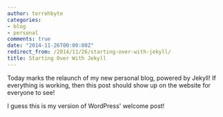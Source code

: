 ```yaml
---
author: terrehbyte
categories:
- blog
- personal
comments: true
date: "2014-11-26T00:00:00Z"
redirect_from: /2014/11/26/starting-over-with-jekyll/
title: Starting Over With Jekyll
---
```


Today marks the relaunch of my new personal blog, powered by Jekyll! If
everything is working, then this post should show up on the website for everyone
to see!

I guess this is my version of WordPress' welcome post!
